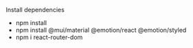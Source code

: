 Install dependencies

- npm install
- npm install @mui/material @emotion/react @emotion/styled
- npm i react-router-dom

